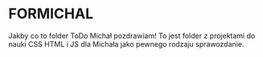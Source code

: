 # FORMICHAL

Jakby co to folder ToDo Michał pozdrawiam!
To jest folder z projektami do nauki CSS HTML i JS dla Michała jako pewnego rodzaju sprawozdanie.

